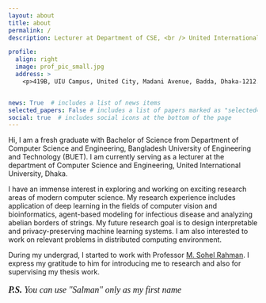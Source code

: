 ```yaml
---
layout: about
title: about
permalink: /
description: Lecturer at Department of CSE, <br /> United International University (UIU).

profile:
  align: right
  image: prof_pic_small.jpg
  address: >
    <p>419B, UIU Campus, United City, Madani Avenue, Badda, Dhaka-1212. </p>


news: True  # includes a list of news items
selected_papers: False # includes a list of papers marked as "selected={true}"
social: true  # includes social icons at the bottom of the page
---
```


Hi, I am a fresh graduate with Bachelor of Science from Department of Computer Science and Engineering, Bangladesh University of Engineering and Technology (BUET). I am currently serving as a lecturer at the department of Computer Science and Engineering, United International University, Dhaka.

I have an immense interest in exploring and working on exciting research areas of modern computer science. My research experience includes application of deep learning in the fields of computer vision and bioinformatics, agent-based modeling for infectious disease and analyzing abelian borders of strings. My future research goal is to design interpretable and privacy-preserving machine learning systems. I am also interested to work on relevant problems in distributed computing environment.

During my undergrad, I started to work with Professor <a href="http://msrahman.buet.ac.bd/">M. Sohel Rahman</a>. I express my gratitude to him for introducing me to research and also for supervising my thesis work.

<p style="font-size:18px; font-family:'Libre Baskerville'"><i><b>P.S. </b>You can use "Salman" only as my first name</i></p>